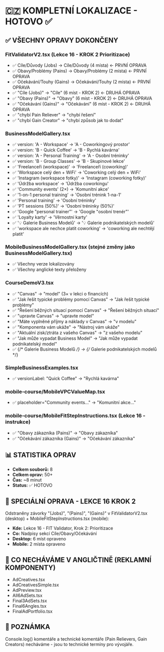 # 🇨🇿 KOMPLETNÍ LOKALIZACE - HOTOVO ✅

## ✅ VŠECHNY OPRAVY DOKONČENY

### FitValidatorV2.tsx (Lekce 16 - KROK 2 Prioritizace)
- ✅ Cíle/Důvody (Jobs) → Cíle/Důvody (4 místa) ← PRVNÍ OPRAVA
- ✅ Obavy/Problémy (Pains) → Obavy/Problémy (2 místa) ← PRVNÍ OPRAVA
- ✅ Očekávání/Touhy (Gains) → Očekávání/Touhy (2 místa) ← PRVNÍ OPRAVA
- ✅ "Cíle (Jobs)" → "Cíle" (6 míst - KROK 2) ← DRUHÁ OPRAVA
- ✅ "Obavy (Pains)" → "Obavy" (6 míst - KROK 2) ← DRUHÁ OPRAVA
- ✅ "Očekávání (Gains)" → "Očekávání" (6 míst - KROK 2) ← DRUHÁ OPRAVA
- ✅ "chybí Pain Reliever" → "chybí řešení"
- ✅ "chybí Gain Creator" → "chybí způsob jak to dodat"

### BusinessModelGallery.tsx
- ✅ version: 'A - Workspace' → 'A - Coworkingový prostor'
- ✅ version: 'B - Quick Coffee' → 'B - Rychlá kavárna'
- ✅ version: 'A - Personal Training' → 'A - Osobní tréninky'
- ✅ version: 'B - Group Classes' → 'B - Skupinové lekce'
- ✅ 'Freelanceři (workspace)' → 'Freelanceři (coworking)'
- ✅ 'Workspace celý den + WiFi' → 'Coworking celý den + WiFi'
- ✅ 'Instagram (workspace fotky)' → 'Instagram (coworking fotky)'
- ✅ 'Údržba workspace' → 'Údržba coworkingu'
- ✅ 'Community events' (2×) → 'Komunitní akce'
- ✅ '1-on-1 personal training' → 'Osobní trénink 1-na-1'
- ✅ 'Personal training' → 'Osobní tréninky'
- ✅ 'PT sessions (50%)' → 'Osobní tréninky (50%)'
- ✅ 'Google "personal trainer"' → 'Google "osobní trenér"'
- ✅ 'Loyalty karty' → 'Věrnostní karty'
- ✅ '💡 Galerie Business Modelů' → '💡 Galerie podnikatelských modelů'
- ✅ 'workspace ale nechce platit coworking' → 'coworking ale nechtějí platit'

### MobileBusinessModelGallery.tsx (stejné změny jako BusinessModelGallery.tsx)
- ✅ Všechny verze lokalizovány
- ✅ Všechny anglické texty přeloženy

### CourseDemoV3.tsx
- ✅ "Canvas" → "model" (3× v lekci o financích)
- ✅ "Jak řešit typické problémy pomocí Canvas" → "Jak řešit typické problémy"
- ✅ "Řešení běžných situací pomocí Canvas" → "Řešení běžných situací"
- ✅ "upravte Canvas" → "upravte model"
- ✅ "Máte vyplněné příjmy a náklady v Canvas" → "v modelu"
- ✅ "Komponenta vám ukáže" → "Nástroj vám ukáže"
- ✅ "Aktuální zisk/ztráta z vašeho Canvas" → "z vašeho modelu"
- ✅ "Jak může vypadat Business Model" → "Jak může vypadat podnikatelský model"
- ✅ {/* Galerie Business Modelů */} → {/* Galerie podnikatelských modelů */}

### SimpleBusinessExamples.tsx
- ✅ versionLabel: "Quick Coffee" → "Rychlá kavárna"

### mobile-course/MobileVPCValueMap.tsx
- ✅ placeholder="Community events..." → "Komunitní akce..."

### mobile-course/MobileFitStepInstructions.tsx (Lekce 16 - instrukce)
- ✅ "Obavy zákazníka (Pains)" → "Obavy zákazníka"
- ✅ "Očekávání zákazníka (Gains)" → "Očekávání zákazníka"

## 📊 STATISTIKA OPRAV
- **Celkem souborů:** 8
- **Celkem oprav:** 50+
- **Čas:** ~8 minut
- **Status:** ✅ HOTOVO

## 🎯 SPECIÁLNÍ OPRAVA - LEKCE 16 KROK 2
Odstraněny závorky "(Jobs)", "(Pains)", "(Gains)" v FitValidatorV2.tsx (desktop) + MobileFitStepInstructions.tsx (mobile):
- **Kde:** Lekce 16 - FIT Validator, Krok 2: Prioritizace
- **Co:** Nadpisy sekcí Cíle/Obavy/Očekávání
- **Desktop:** 6 míst opraveno
- **Mobile:** 2 místa opraveno

## 🔴 CO NECHÁVÁME V ANGLIČTINĚ (REKLAMNÍ KOMPONENTY)
- AdCreatives.tsx
- AdCreativesSimple.tsx
- AdPreview.tsx
- All6AdSets.tsx
- Final3AdSets.tsx
- Final6Angles.tsx
- FinalAdPortfolio.tsx

## 📌 POZNÁMKA
Console.log() komentáře a technické komentáře (Pain Relievers, Gain Creators) necháváme - jsou to technické termíny pro vývojáře.

